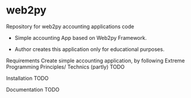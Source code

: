# web2py
Repository for web2py accounting applications code  

* Simple accounting App based on Web2py Framework.

* Author creates this application only for educational purposes.

Requirements
Create simple accounting application, by following Extreme Programming Principles/ Technics (partly)
TODO

Installation
TODO

Documentation
TODO

